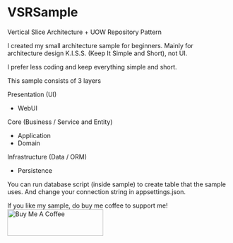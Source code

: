 # VSRSample
Vertical Slice Architecture + UOW Repository Pattern

I created my small architecture sample for beginners. Mainly for architecture design K.I.S.S. (Keep It Simple and Short), not UI.

I prefer less coding and keep everything simple and short.

This sample consists of 3 layers

Presentation (UI)
- WebUI

Core (Business / Service and Entity)
- Application
- Domain

Infrastructure (Data / ORM)
- Persistence

You can run database script (inside sample) to create table that the sample uses. And change your connection string in appsettings.json.

If you like my sample, do buy me coffee to support me!<br>
<a href="https://www.buymeacoffee.com/sgashua" target="_blank"><img src="https://cdn.buymeacoffee.com/buttons/v2/default-yellow.png" alt="Buy Me A Coffee" style="height: 60px !important;width: 217px !important;" ></a>
